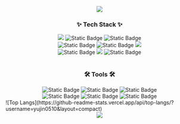 <div align="center">
  <img src="https://capsule-render.vercel.app/api?type=waving&color=timeGradient&height=200&section=header&text=Yujin's%20GitHub&fontSize=50&fontAlignY=40&animation=fadeIn"/>
</div>
<h3 align= "center">✨ Tech Stack ✨</h3>
<div align="center">
  <img src="https://img.shields.io/badge/java-007396?style=for-the-badge">
  <img alt="Static Badge" src="https://img.shields.io/badge/oracle-F80000?style=for-the-badge&logo=oracle&logoColor=white">
  <img alt="Static Badge" src="https://img.shields.io/badge/mysql-4479A1?style=for-the-badge&logo=mysql&logoColor=white">  
</div>
<div align="center">
  <img alt="Static Badge" src="https://img.shields.io/badge/spring-6DB33F?style=for-the-badge&logo=spring&logoColor=white">
  <img alt="Static Badge" src="https://img.shields.io/badge/springboot-6DB33F?style=for-the-badge&logo=springboot&logoColor=white">
  <img src="https://img.shields.io/badge/Thymeleaf-005F0F?style=for-the-badge&logo=Thymeleaf&logoColor=white">
</div>
<div align= "center">
  <img alt="Static Badge" src="https://img.shields.io/badge/html5-E34F26?style=for-the-badge&logo=html5&logoColor=white">
  <img src="https://img.shields.io/badge/CSS3-1572B6?style=for-the-badge&logo=CSS3&logoColor=white">
  <img alt="Static Badge" src="https://img.shields.io/badge/javascript-F7DF1E?style=for-the-badge&logo=javascript&logoColor=black">
</div>

<br>

<h3 align= "center">🛠 Tools 🛠</h3>
<div align="center">
  <img alt="Static Badge" src="https://img.shields.io/badge/SQL%20Developer-A9A9A9?style=for-the-badge">
  <img alt="Static Badge" src="https://img.shields.io/badge/eclipseide-2C2255?style=for-the-badge&logo=eclipseide&logoColor=white">
  <img alt="Static Badge" src="https://img.shields.io/badge/Visual%20Studio%20Code-3EA6E9?style=for-the-badge">
</div>
<div align="center">
  <img alt="Static Badge" src="https://img.shields.io/badge/git-F05032?style=for-the-badge&logo=git&logoColor=white">
  <img alt="Static Badge" src="https://img.shields.io/badge/figma-F24E1E?style=for-the-badge&logo=figma&logoColor=white">
 <img alt="Static Badge" src="https://img.shields.io/badge/notion-000000?style=for-the-badge&logo=notion&logoColor=white">
</div>
![Top Langs](https://github-readme-stats.vercel.app/api/top-langs/?username=yujin0510&layout=compact)
<div align="center">
<img src="https://capsule-render.vercel.app/api?type=waving&color=timeGradient&height=120&section=footer" />
</div>
<!--
**yujin0510/yujin0510** is a ✨ _special_ ✨ repository because its `README.md` (this file) appears on your GitHub profile.

Here are some ideas to get you started:

- 🔭 I’m currently working on ...
- 🌱 I’m currently learning ...
- 👯 I’m looking to collaborate on ...
- 🤔 I’m looking for help with ...
- 💬 Ask me about ...
- 📫 How to reach me: ...
- 😄 Pronouns: ...
- ⚡ Fun fact: ...
-->
